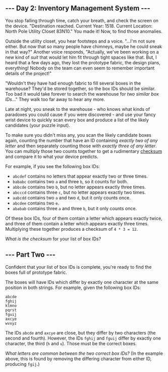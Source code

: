 <article class="day-desc"><h2>--- Day 2: Inventory Management System ---</h2><p>You stop falling through time, catch your breath, and check the screen on the device. "Destination reached. Current Year: 1518. Current Location: North Pole Utility Closet 83N10." You made it! Now, to find those anomalies.</p>
<p>Outside the utility closet, you hear footsteps and a voice. "...I'm not sure either. But now that <span title="This is, in fact, roughly when chimneys became common in houses.">so many people have chimneys</span>, maybe he could sneak in that way?" Another voice responds, "Actually, we've been working on a new kind of <em>suit</em> that would let him fit through tight spaces like that. But, I heard that a few days ago, they lost the prototype fabric, the design plans, everything! Nobody on the team can even seem to remember important details of the project!"</p>
<p>"Wouldn't they have had enough fabric to fill several boxes in the warehouse? They'd be stored together, so the box IDs should be similar. Too bad it would take forever to search the warehouse for <em>two similar box IDs</em>..." They walk too far away to hear any more.</p>
<p>Late at night, you sneak to the warehouse - who knows what kinds of paradoxes you could cause if you were discovered - and use your fancy wrist device to quickly scan every box and produce a list of the likely candidates (your puzzle input).</p>
<p>To make sure you didn't miss any, you scan the likely candidate boxes again, counting the number that have an ID containing <em>exactly two of any letter</em> and then separately counting those with <em>exactly three of any letter</em>. You can multiply those two counts together to get a rudimentary <a href="https://en.wikipedia.org/wiki/Checksum">checksum</a> and compare it to what your device predicts.</p>
<p>For example, if you see the following box IDs:</p>
<ul>
<li><code>abcdef</code> contains no letters that appear exactly two or three times.</li>
<li><code>bababc</code> contains two <code>a</code> and three <code>b</code>, so it counts for both.</li>
<li><code>abbcde</code> contains two <code>b</code>, but no letter appears exactly three times.</li>
<li><code>abcccd</code> contains three <code>c</code>, but no letter appears exactly two times.</li>
<li><code>aabcdd</code> contains two <code>a</code> and two <code>d</code>, but it only counts once.</li>
<li><code>abcdee</code> contains two <code>e</code>.</li>
<li><code>ababab</code> contains three <code>a</code> and three <code>b</code>, but it only counts once.</li>
</ul>
<p>Of these box IDs, four of them contain a letter which appears exactly twice, and three of them contain a letter which appears exactly three times. Multiplying these together produces a checksum of <code>4 * 3 = 12</code>.</p>
<p><em>What is the checksum</em> for your list of box IDs?</p>
</article><article class="day-desc"><h2 id="part2">--- Part Two ---</h2><p>Confident that your list of box IDs is complete, you're ready to find the boxes full of prototype fabric.</p>
<p>The boxes will have IDs which differ by exactly one character at the same position in both strings. For example, given the following box IDs:</p>
<pre><code>abcde
fghij
klmno
pqrst
fguij
axcye
wvxyz
</code></pre>
<p>The IDs <code>abcde</code> and <code>axcye</code> are close, but they differ by two characters (the second and fourth). However, the IDs <code>fghij</code> and <code>fguij</code> differ by exactly one character, the third (<code>h</code> and <code>u</code>). Those must be the correct boxes.</p>
<p><em>What letters are common between the two correct box IDs?</em> (In the example above, this is found by removing the differing character from either ID, producing <code>fgij</code>.)</p>
</article>
